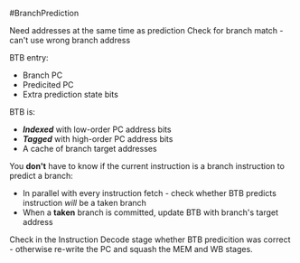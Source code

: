 #BranchPrediction 

Need addresses at the same time as prediction
Check for branch match - can't use wrong branch address

BTB entry:
- Branch PC
- Predicited PC
- Extra prediction state bits

BTB is:
- ***Indexed*** with low-order PC address bits
- ***Tagged*** with high-order PC address bits
- A cache of branch target addresses

You **don't** have to know if the current instruction is a branch instruction to predict a branch:
- In parallel with every instruction fetch - check whether BTB predicts instruction *will* be a taken branch
- When a **taken** branch is committed, update BTB with branch's target address

Check in the Instruction Decode stage whether BTB predicition was correct - otherwise re-write the PC and squash the MEM and WB stages.

